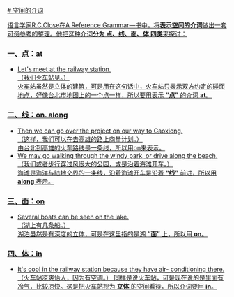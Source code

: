 <u># 空间的介词

语言学家R.C.Close在A Reference Grammar—书中，将**表示空间的介词**做出一套可资参考的整理。他把这种介词**分为 <u>点、线、面、体</u> 四类**来探讨：

### 一、点：at


- Let's meet <u>at the railway station</u>.  
（我们火车站见。）  
火车站虽然是立体的建筑，可是用在这句话中，火车站只表示双方约定的碰面地点，好像台北市地图上的一个点一样，所以要用表示 **“点”** 的介词 **at**。

### 二、线：on. along


- Then we can go over the project <u>on our way</u> to Gaoxiong.  
（这样，我们可以在去高雄的路上商量计划。）  
由台北到高雄的火车路线是一条线，所以用on来表示。
- We may go walking through the windy park, or drive <u>along the beach</u>.  
（我们或者步行穿过风很大的公园，或是沿着海滩开车。）  
海滩是海洋与陆地交界的一条线，沿着海滩开车是沿着 **“线”** 前进，所以用 **along** 表示。  

### 三、面：on


- Several boats can be seen <u>on the lake</u>.   
（湖上有几条船。）  
湖泊虽然是有深度的立体，可是在这里指的是湖 **“面”** 上，所以用 **on**。  

### 四、体：in


- It's cool <u>in the railway station</u> because they have
air- conditioning there.（火车站凉爽怡人，因为有空调。）
同样是说火车站，可是现在说的是里面有冷气，比较凉快。这是把火车站视为 **立体** 的空间看待，所以介词要用 **in**。